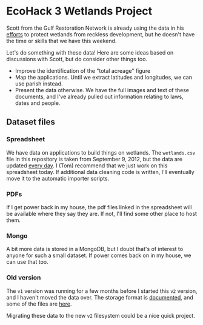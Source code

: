 EcoHack 3 Wetlands Project
=======
Scott from the Gulf Restoration Network is already using the data in his
[efforts](http://healthygulf.org/our-work/wetlands/wetlands-overview)
to protect wetlands from reckless development, but he doesn't have the time or
skills that we have this weekend.

Let's do something with these data! Here are some ideas based on discussions
with Scott, but do consider other things too.

* Improve the identification of the "total acreage" figure
* Map the applications. Until we extract latitudes and longitudes, we can use
    parish instead.
* Present the data otherwise. We have the full images and text of these
    documents, and I've already pulled out information relating to laws, dates
    and people.

## Dataset files

### Spreadsheet
We have data on applications to build things on wetlands. The `wetlands.csv`
file in this repository is taken from September 9, 2012, but the data are
updated [every day](https://github.com/tlevine/wetlands). I (Tom) recommend
that we just work on this spreadsheet today. If additional data cleaning code
is written, I'll eventually move it to the automatic importer scripts.

### PDFs
If I get power back in my house, the pdf files linked in the spreadsheet will
be available where they say they are. If not, I'll find some other place to
host them.

### Mongo
A bit more data is stored in a MongoDB, but I doubt that's of interest to
anyone for such a small dataset. If power comes back on in my house, we can use
that too.

### Old version
The `v1` version was running for a few months before I started this `v2`
version, and I haven't moved the data over. The storage format is
[documented](https://github.com/tlevine/wetlands/tree/master/v1), and
some of the files are [here](http://chainsaw.thomaslevine.com/wetlands/).

Migrating these data to the new `v2` filesystem could be a nice quick project.
